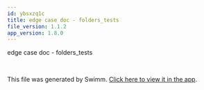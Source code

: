 ```yaml
---
id: ybsxzq1c
title: edge case doc - folders_tests
file_version: 1.1.2
app_version: 1.8.0
---
```


edge case doc - folders\_tests

<br/>

This file was generated by Swimm. [Click here to view it in the app](https://swimm-web-app.web.app/repos/Z2l0aHViJTNBJTNBTm9hUmVwbyUzQSUzQU5vYW96ZXI=/docs/ybsxzq1c).
